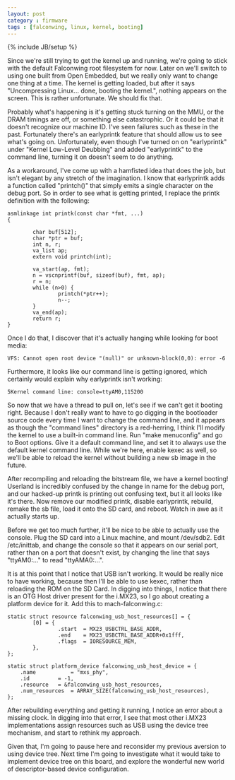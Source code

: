 ```yaml
---
layout: post
category : firmware
tags : [falconwing, linux, kernel, booting]
---
```

{% include JB/setup %}

Since we're still trying to get the kernel up and running, we're going to
stick with the default Falconwing root filesystem for now.  Later on we'll
switch to using one built from Open Embedded, but we really only want to
change one thing at a time.  The kernel is getting loaded, but after it says
"Uncompressing Linux...  done, booting the kernel.", nothing appears on the
screen.  This is rather unfortunate.  We should fix that.

Probably what's happening is it's getting stuck turning on the MMU, or the
DRAM timings are off, or something else catastrophic.  Or it could be that
it doesn't recognize our machine ID.  I've seen failures such as these in
the past.  Fortunately there's an earlyprintk feature that should allow us
to see what's going on.  Unfortunately, even though I've turned on on
"earlyprintk" under "Kernel Low-Level Deubbing" and added "earlyprintk" to
the command line, turning it on doesn't seem to do anything.

As a workaround, I've come up with a hamfisted idea that does the job, but
isn't elegant by any stretch of the imagination.  I know that earlyprintk
adds a function called "printch()" that simply emits a single character on the
debug port.  So in order to see what is getting printed, I replace the
printk definition with the following:

    asmlinkage int printk(const char *fmt, ...)
    {
    
            char buf[512];
            char *ptr = buf;
            int n, r;
            va_list ap;
            extern void printch(int);
    
            va_start(ap, fmt);
            n = vscnprintf(buf, sizeof(buf), fmt, ap);
            r = n;
            while (n>0) {
                    printch(*ptr++);
                    n--;
            }
            va_end(ap);
            return r;
    }

Once I do that, I discover that it's actually hanging while looking for boot
media:

    VFS: Cannot open root device "(null)" or unknown-block(0,0): error -6

Furthermore, it looks like our command line is getting ignored, which
certainly would explain why earlyprintk isn't working:

    5Kernel command line: console=ttyAM0,115200

So now that we have a thread to pull on, let's see if we can't get it
booting right.  Because I don't really want to have to go digging in the
bootloader source code every time I want to change the command line, and it
appears as though the "command lines" directory is a red-herring, I think
I'll modify the kernel to use a built-in command line.  Run "make
menuconfig" and go to Boot options.  Give it a default command line, and set
it to always use the default kernel command line.  While we're here, enable
kexec as well, so we'll be able to reload the kernel without building a new
sb image in the future.

After recompiling and reloading the bitstream file, we have a kernel
booting!  Userland is incredibly confused by the change in name for the
debug port, and our hacked-up printk is printing out confusing text, but it
all looks like it's there.  Now remove our modified printk, disable
earlyprintk, rebuild, remake the sb file, load it onto the SD card, and
reboot.  Watch in awe as it actually starts up.

Before we get too much further, it'll be nice to be able to actually use the
console.  Plug the SD card into a Linux machine, and mount /dev/sdb2.  Edit
/etc/inittab, and change the console so that it appears on our serial port,
rather than on a port that doesn't exist, by changing the line that says
"ttyAM0:..." to read "ttyAMA0:...".

It is at this point that I notice that USB isn't working.  It would be
really nice to have working, because then I'll be able to use kexec, rather
than reloading the ROM on the SD Card.  In digging into things, I notice
that there is an OTG Host driver present for the i.MX23, so I go about
creating a platform device for it.  Add this to mach-falconwing.c:

    static struct resource falconwing_usb_host_resources[] = {
            [0] = {
                    .start  = MX23_USBCTRL_BASE_ADDR,
                    .end    = MX23_USBCTRL_BASE_ADDR+0x1fff,
                    .flags  = IORESOURCE_MEM,
            },
    };
    
    static struct platform_device falconwing_usb_host_device = {
        .name           = "mxs_phy",
        .id         = -1,
        .resource   = &falconwing_usb_host_resources,
        .num_resources  = ARRAY_SIZE(falconwing_usb_host_resources),
    };

After rebuilding everything and getting it running, I notice an error about
a missing clock.  In digging into that error, I see that most other i.MX23
implementations assign resources such as USB using the device tree
mechanism, and start to rethink my approach.

Given that, I'm going to pause here and reconsider my previous aversion to
using device tree.  Next time I'm going to investigate what it would take to
implement device tree on this board, and explore the wonderful new world of
descriptor-based device configuration.
